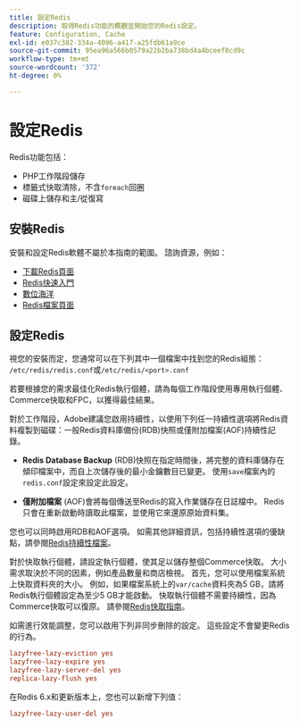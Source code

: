 ```yaml
---
title: 設定Redis
description: 取得Redis功能的概觀並開始您的Redis設定。
feature: Configuration, Cache
exl-id: e037c382-334a-4096-a417-a25fdb61a9ce
source-git-commit: 95ea96a566b0579a22b2ba738bd4a4bceef8cd9c
workflow-type: tm+mt
source-wordcount: '372'
ht-degree: 0%

---
```


# 設定Redis

Redis功能包括：

- PHP工作階段儲存
- 標籤式快取清除，不含`foreach`回圈
- 磁碟上儲存和主/從復寫

## 安裝Redis

安裝和設定Redis軟體不屬於本指南的範圍。 諮詢資源，例如：

- [下載Redis頁面](https://redis.io/download)
- [Redis快速入門](https://redis.io/docs/getting-started/)
- [數位海洋](https://www.digitalocean.com/community/tutorials/how-to-install-and-use-redis)
- [Redis檔案頁面](https://redis.io/docs)

## 設定Redis

視您的安裝而定，您通常可以在下列其中一個檔案中找到您的Redis組態： `/etc/redis/redis.conf`或`/etc/redis/<port>.conf`

若要根據您的需求最佳化Redis執行個體，請為每個工作階段使用專用執行個體、Commerce快取和FPC，以獲得最佳結果。

對於工作階段，Adobe建議您啟用持續性，以使用下列任一持續性選項將Redis資料複製到磁碟：一般Redis資料庫備份(RDB)快照或僅附加檔案(AOF)持續性記錄。

- **Redis Database Backup** (RDB)快照在指定時間後，將完整的資料庫儲存在傾印檔案中，而自上次儲存後的最小金鑰數目已變更。 使用`save`檔案內的`redis.conf`設定來設定此設定。

- **僅附加檔案** (AOF)會將每個傳送至Redis的寫入作業儲存在日誌檔中。 Redis只會在重新啟動時讀取此檔案，並使用它來還原原始資料集。

您也可以同時啟用RDB和AOF選項。 如需其他詳細資訊，包括持續性選項的優缺點，請參閱[Redis持續性檔案](https://redis.io/topics/persistence)。

對於快取執行個體，請設定執行個體，使其足以儲存整個Commerce快取。 大小需求取決於不同的因素，例如產品數量和商店檢視。 首先，您可以使用檔案系統上快取資料夾的大小。 例如，如果檔案系統上的`var/cache`資料夾為5 GB，請將Redis執行個體設定為至少5 GB才能啟動。 快取執行個體不需要持續性，因為Commerce快取可以復原。 請參閱[Redis快取指南](https://redis.io/docs/latest/develop/use/)。

如需進行效能調整，您可以啟用下列非同步刪除的設定。 這些設定不會變更Redis的行為。

```ini
lazyfree-lazy-eviction yes
lazyfree-lazy-expire yes
lazyfree-lazy-server-del yes
replica-lazy-flush yes
```

在Redis 6.x和更新版本上，您也可以新增下列值：

```ini
lazyfree-lazy-user-del yes
```
